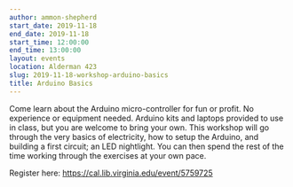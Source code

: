 ```yaml
---
author: ammon-shepherd
start_date: 2019-11-18
end_date: 2019-11-18
start_time: 12:00:00
end_time: 13:00:00
layout: events
location: Alderman 423
slug: 2019-11-18-workshop-arduino-basics
title: Arduino Basics
---
```


Come learn about the Arduino micro-controller for fun or profit. No experience or equipment needed. Arduino kits and laptops provided to use in class, but you are welcome to bring your own. This workshop will go through the very basics of electricity, how to setup the Arduino, and building a first circuit; an LED nightlight. You can then spend the rest of the time working through the exercises at your own pace.

Register here: https://cal.lib.virginia.edu/event/5759725
